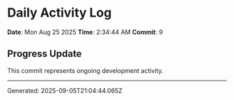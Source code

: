 # Daily Activity Log

**Date**: Mon Aug 25 2025
**Time**: 2:34:44 AM
**Commit**: 9

## Progress Update

This commit represents ongoing development activity.

---
Generated: 2025-09-05T21:04:44.065Z
